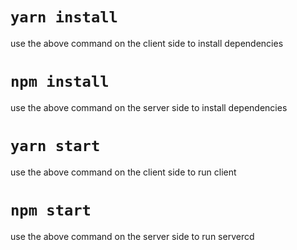 # `yarn install`
use  the above command on the client side to install dependencies

# `npm install`
use  the above command on the server side to install dependencies

# `yarn start`
use  the above command on the client side to run client

# `npm start`
use  the above command on the server side to run servercd 